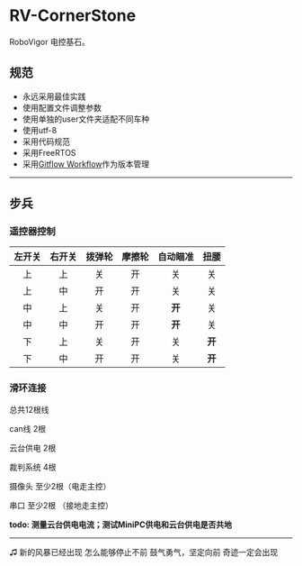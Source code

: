 # RV-CornerStone

RoboVigor 电控基石。

## 规范

- 永远采用最佳实践
- 使用配置文件调整参数
- 使用单独的user文件夹适配不同车种
- 使用utf-8
- 采用代码规范
- 采用FreeRTOS
- 采用[Gitflow Workflow](https://www.atlassian.com/git/tutorials/comparing-workflows/gitflow-workflow)作为版本管理

---
## 步兵

### 遥控器控制

| 左开关 | 右开关 | 拨弹轮 | 摩擦轮 | 自动瞄准 |  扭腰  |
| :----: | :----: | :----: | :----: | :------: | :----: |
|   上   |   上   |   关   |   开   |    关    |   关   |
|   上   |   中   |   开   |   开   |    关    |   关   |
|   中   |   上   |   关   |   开   |  **开**  |   关   |
|   中   |   中   |   开   |   开   |  **开**  |   关   |
|   下   |   上   |   关   |   开   |    关    | **开** |
|   下   |   中   |   开   |   开   |    关    | **开** |

### 滑环连接

总共12根线

can线       2根

云台供电  2根

裁判系统  4根

摄像头      至少2根（电走主控）

串口          至少2根 （接地走主控）

**todo: 测量云台供电电流；测试MiniPC供电和云台供电是否共地**

---

♫
新的风暴已经出现
怎么能够停止不前
鼓气勇气，坚定向前
奇迹一定会出现
